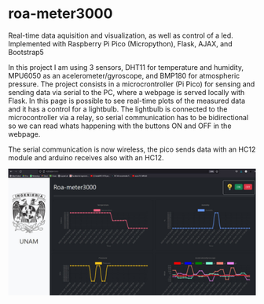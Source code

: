 # roa-meter3000
Real-time data aquisition and visualization, as well as control of a led. Implemented with Raspberry Pi Pico (Micropython), Flask, AJAX, and Bootstrap5

In this project I am using 3 sensors, DHT11 for temperature and humidity, MPU6050 as an acelerometer/gyroscope, and BMP180 for atmospheric pressure.
The project consists in a microcrontroller (Pi Pico) for sensing and sending data via serial to the PC, where a webpage is served locally with Flask. In this page is possible to see real-time plots of the measured data and it has a control for a lightbulb. The lightbulb is connected to the microcontroller via a relay, so serial communication has to be bidirectional so we can read whats happening with the buttons ON and OFF in the webpage.

The serial communication is now wireless, the pico sends data with an HC12 module and arduino receives also with an HC12.

![](roa-meter3000.jpg)
